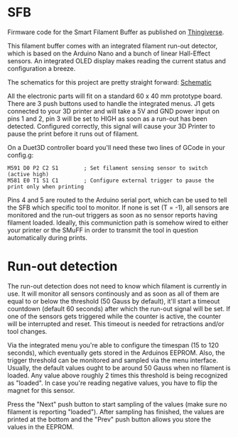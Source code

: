 # SFB
Firmware code for the  Smart Filament Buffer as published on [Thingiverse][1].

This filament buffer comes with an integrated filament run-out detector, which is based on the Arduino Nano and a bunch of linear Hall-Effect sensors.
An integrated OLED display makes reading the current status and configuration a breeze. 

The schematics for this project are pretty straight forward:
[Schematic][2]

All the electronic parts will fit on a standard 60 x 40 mm prototype board.
There are 3 push buttons used to handle the integrated menus. J1 gets connected to your 3D printer and will take a 5V and GND power input on pins 1 and 2, pin 3 will be set to HIGH as soon as a run-out has been detected. Configured correctly, this signal will cause your 3D Printer to pause the print before it runs out of filament.

On a Duet3D controller board you'll need these two lines of GCode in your config.g: 
~~~
M591 D0 P2 C2 S1        ; Set filament sensing sensor to switch (active high)
M581 E0 T1 S1 C1        ; Configure external trigger to pause the print only when printing
~~~

Pins 4 and 5 are routed to the Arduino serial port, which can be used to tell the SFB which specific tool to monitor. If none is set (T = -1), all sensors are monitored and the run-out triggers as soon as no sensor reports having filament loaded. Ideally, this communiction path is somehow wired to either your printer or the SMuFF in order to transmit the tool in question automatically during prints. 

# Run-out detection
The run-out detection does not need to know which filament is currently in use. It will monitor all sensors continously and as soon as all of them are equal to or below the threshold (50 Gauss by default), it'll start a timeout countdown (default 60 seconds) after which the run-out signal will be set.
If one of the sensors gets triggered while the counter is active, the counter will be interrupted and reset. This timeout is needed for retractions and/or tool changes.

Via the integrated menu you're able to configure the timespan (15 to 120 seconds), which eventually gets stored in the Arduinos EEPROM.
Also, the trigger threshold can be monitored and sampled via the menu interface. Usually, the default values ought to be around 50 Gauss when no filament is loaded. Any value above roughly 2 times this threshold is being recognized as "loaded".
In case you're reading negative values, you have to flip the magnet for this sensor.

Press the "Next" push button to start sampling of the values (make sure no filament is reporting "loaded"). After sampling has finished, the values are printed at the bottom and the "Prev" push button allows you store the values in the EEPROM.

[1]: https://www.thingiverse.com/thing:3709082
[2]: https://github.com/technik-gegg/SFB/blob/master/Schematics/SFB/SFB.pdf


